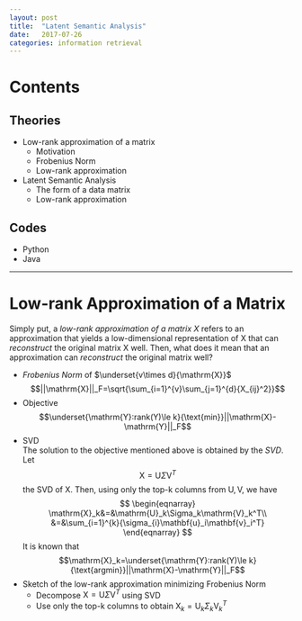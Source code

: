 ```yaml
---
layout: post
title:  "Latent Semantic Analysis"
date:   2017-07-26
categories: information retrieval
---
```

# Contents
## Theories
- Low-rank approximation of a matrix
  - Motivation
  - Frobenius Norm
  - Low-rank approximation
- Latent Semantic Analysis
  - The form of a data matrix
  - Low-rank approximation
## Codes
  - Python
  - Java
---
# Low-rank Approximation of a Matrix
Simply put, a *low-rank approximation of a matrix $\mathrm{X}$* refers to an approximation that yields a low-dimensional representation of $\mathrm{X}$ that can *reconstruct* the original matrix $\mathrm{X}$ well.
Then, what does it mean that an approximation can *reconstruct* the original matrix well?
- *Frobenius Norm* of $\underset{v\times d}{\mathrm{X}}$
$$||\mathrm{X}||_F=\sqrt{\sum_{i=1}^{v}\sum_{j=1}^{d}{X_{ij}^2}}$$
- Objective  
$$\underset{\mathrm{Y}:rank(Y)\le k}{\text{min}}||\mathrm{X}-\mathrm{Y}||_F$$
- SVD  
  The solution to the objective mentioned above is obtained by the *SVD*.  
  Let
  $$\mathrm{X}=\mathrm{U}\Sigma\mathrm{V}^T$$
  the SVD of $\mathrm{X}$.
  Then, using only the top-k columns from $\mathrm{U},\mathrm{V}$, we have
  $$
  \begin{eqnarray}
  \mathrm{X}_k&=&\mathrm{U}_k\Sigma_k\mathrm{V}_k^T\\
  &=&\sum_{i=1}^{k}{\sigma_{i}\mathbf{u}_i\mathbf{v}_i^T}
  \end{eqnarray}
  $$
  It is known that
  $$\mathrm{X}_k=\underset{\mathrm{Y}:rank(Y)\le k}{\text{argmin}}||\mathrm{X}-\mathrm{Y}||_F$$
- Sketch of the low-rank approximation minimizing Frobenius Norm
  - Decompose $\mathrm{X}=\mathrm{U}\Sigma\mathrm{V}^T$ using SVD
  - Use only the top-k columns to obtain $\mathrm{X}_k=\mathrm{U}_k\Sigma_k\mathrm{V}_k^T$